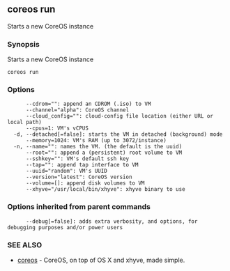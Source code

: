 ## coreos run

Starts a new CoreOS instance

### Synopsis


Starts a new CoreOS instance

```
coreos run
```

### Options

```
      --cdrom="": append an CDROM (.iso) to VM
      --channel="alpha": CoreOS channel
      --cloud_config="": cloud-config file location (either URL or local path)
      --cpus=1: VM's vCPUS
  -d, --detached[=false]: starts the VM in detached (background) mode
      --memory=1024: VM's RAM (up to 3072/instance)
  -n, --name="": names the VM. (the default is the uuid)
      --root="": append a (persistent) root volume to VM
      --sshkey="": VM's default ssh key
      --tap="": append tap interface to VM
      --uuid="random": VM's UUID
      --version="latest": CoreOS version
      --volume=[]: append disk volumes to VM
      --xhyve="/usr/local/bin/xhyve": xhyve binary to use
```

### Options inherited from parent commands

```
      --debug[=false]: adds extra verbosity, and options, for debugging purposes and/or power users
```

### SEE ALSO
* [coreos](coreos.md)	 - CoreOS, on top of OS X and xhyve, made simple.

